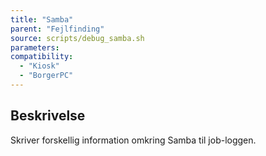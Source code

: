```yaml
---
title: "Samba"
parent: "Fejlfinding"
source: scripts/debug_samba.sh
parameters:
compatibility:
  - "Kiosk"
  - "BorgerPC"
---
```


## Beskrivelse
Skriver forskellig information omkring Samba til job-loggen.
